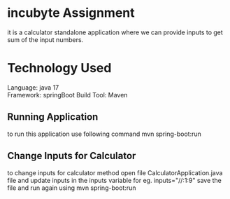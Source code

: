 # incubyte Assignment
it is a calculator standalone application where we can provide inputs to get sum of the input numbers.

# Technology Used
Language: java 17  
Framework: springBoot 
Build Tool: Maven

## Running Application
to run this application use following command
mvn spring-boot:run

## Change Inputs for Calculator 

to change inputs for calculator method open file CalculatorApplication.java file
and update inputs in the inputs variable
for eg. inputs="//:1:9"
save the file and run again using 
mvn spring-boot:run
